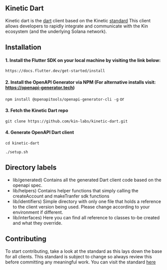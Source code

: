## Kinetic Dart
Kinetic dart is the [dart](https://dart.dev/) client based on the Kinetic [standard](https://github.com/kin-labs/kinetic/discussions/317) 
This client allows developers to rapidly integrate and communicate with the Kin ecosystem (and the underlying Solana network).

## Installation
#### 1. Install the Flutter SDK on your local machine by visiting the link below:
`https://docs.flutter.dev/get-started/install`

#### 2. Install the OpenAPI Generator via NPM (For alternative installs visit: https://openapi-generator.tech)
`npm install @openapitools/openapi-generator-cli -g`
or

#### 3. Fetch the Kinetic Dart repo
`git clone https://github.com/kin-labs/kinetic-dart.git`

#### 4. Generate OpenAPI Dart client
`cd kinetic-dart`

`./setup.sh`

## Directory labels
- lib/generated) Contains all the generated Dart client code based on the openapi spec.
- lib/helpers) Contains helper functions that simply calling the createAccount and makeTranfer sdk functions
- lib/identifiers) Simple directory with only one file that holds a reference to the client version being used. Please change according to your environment if different.
- lib/interfaces) Here you can find all reference to classes to-be created and what they override.

## Contributing
To start contributing, take a look at the standard as this lays down the base for all clients.
This standard is subject to change so always review this before committing any meaningful work.
You can visit the standard [here](https://github.com/kin-labs/kinetic/discussions/317)